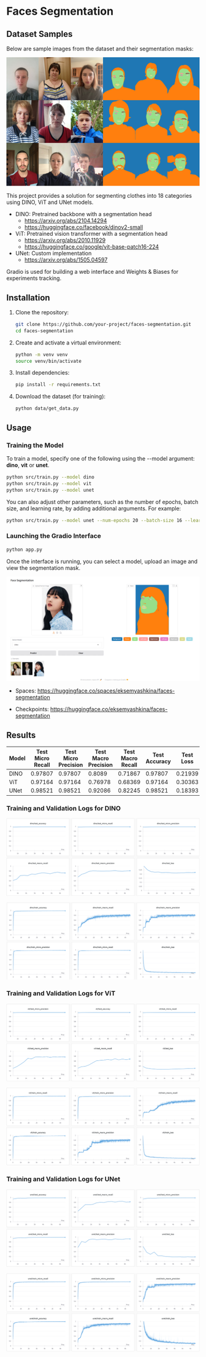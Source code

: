 # Faces Segmentation

## Dataset Samples

Below are sample images from the dataset and their segmentation masks:

![Sample Images and Segmentation Masks from Dataset](assets/dataset_examples.png)

This project provides a solution for segmenting clothes into 18 categories using DINO, ViT and UNet models.

* DINO: Pretrained backbone with a segmentation head
  * https://arxiv.org/abs/2104.14294
  * https://huggingface.co/facebook/dinov2-small
* ViT: Pretrained vision transformer with a segmentation head
  * https://arxiv.org/abs/2010.11929
  * https://huggingface.co/google/vit-base-patch16-224
* UNet: Custom implementation
  * https://arxiv.org/abs/1505.04597

Gradio is used for building a web interface and Weights & Biases for experiments tracking.

## Installation

1. Clone the repository:
    ```bash
    git clone https://github.com/your-project/faces-segmentation.git
    cd faces-segmentation
    ```

2. Create and activate a virtual environment:
    ```bash
    python -m venv venv
    source venv/bin/activate
    ```

3. Install dependencies:
    ```bash
    pip install -r requirements.txt
    ```
    
4. Download the dataset (for training):
   ```bash
   python data/get_data.py
   ```

## Usage

### Training the Model
   To train a model, specify one of the following using the --model argument: **dino**, **vit** or **unet**.
   ```bash
   python src/train.py --model dino
   python src/train.py --model vit
   python src/train.py --model unet
   ```

   You can also adjust other parameters, such as the number of epochs, batch size, and learning rate, by adding additional arguments. For example:
   ```bash
   python src/train.py --model unet --num-epochs 20 --batch-size 16 --learning-rate 0.001
   ```

### Launching the Gradio Interface
   ```bash
   python app.py
   ```

   Once the interface is running, you can select a model, upload an image and view the segmentation mask.
   
   ![Web Interface Screen](assets/spaces_screen.jpg)

   * Spaces: https://huggingface.co/spaces/eksemyashkina/faces-segmentation

   * Checkpoints: https://huggingface.co/eksemyashkina/faces-segmentation

## Results

| Model      | Test Micro Recall | Test Micro Precision | Test Macro Precision | Test Macro Recall | Test Accuracy | Test Loss | Train Micro Recall | Train Micro Precision | Train Macro Precision | Train Macro Recall | Train Accuracy | Train Loss |
|------------|-------------------|----------------------|-----------------------|-------------------|---------------|-----------|--------------------|-----------------------|-----------------------|--------------------|----------------|------------|
| DINO       | 0.97807          | 0.97807             | 0.8089               | 0.71867          | 0.97807       | 0.21939   | 0.98326            | 0.98326              | 0.81046              | 0.82705           | 0.98326        | 0.1552     |
| ViT        | 0.97164          | 0.97164             | 0.76978              | 0.68369          | 0.97164       | 0.30363   | 0.98283            | 0.98283              | 0.79733              | 0.77106           | 0.98283        | 0.16442    |
| UNet       | 0.98521          | 0.98521             | 0.92086              | 0.82245          | 0.98521       | 0.18393   | 0.98901            | 0.98901              | 0.91451              | 0.92519           | 0.98901        | 0.10622    |

### Training and Validation Logs for DINO

![DINO_test](assets/dino_test_plots.png)

![DINO_train](assets/dino_train_plots.png)

### Training and Validation Logs for ViT

![ViT_test](assets/vit_test_plots.png)

![ViT_train](assets/vit_train_plots.png)

### Training and Validation Logs for UNet

![UNet_test](assets/unet_test_plots.png)

![UNet_train](assets/unet_train_plots.png)